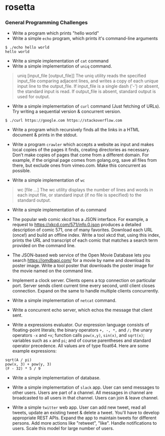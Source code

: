  rosetta
==========

### General Programming Challenges

- Write a program which prints "hello world"
- Write a simple `echo` program, which prints it's command-line arguments
```
$ ./echo hello world
hello world
```
- Write a simple implementation of `cat` command
- Write a simple implementation of `uniq` command.

> uniq [input_file [output_file]]
> The uniq utility reads the specified input_file comparing adjacent lines, and writes a copy of each unique input line to the output_file.  If input_file is a single dash ('-') or absent, the standard input is read.  If output_file is absent, standard output is used for output. 

- Write a simple implementation of `curl` command (Just fetching of URLs). Try writing a sequential version & concurrent version.

```
$ ./curl https://google.com https://stackoverflow.com
```
- Write a program which recursively finds all the links in a HTML document & prints in the stdout.

- Write a program `crawler` which accepts a website as input and makes local copies of the pages it finds, creating directories as necessary. Don’t make copies of pages that come from a different domain. For example, if the original page comes from golang.org, save all files from there, but exclude ones from vimeo.com. Make this concurrent as possible. 

- Write a simple implementation of `wc`

> wc [file ...]
> The wc utility displays the number of lines and words in each input file, or standard input (if no file is specified) to the standard output. 

- Write a simple implementation of `du` command

- The popular web comic xkcd has a JSON interface. For example, a request to https://xkcd.com/571/info.0.json produces a detailed description of comic 571, one of many favorites. Download each URL (once!) and build an offline index. Write a tool xkcd that, using this index, prints the URL and transcript of each comic that matches a search term provided on the command line.

- The JSON-based web service of the Open Movie Database lets you search https://omdbapi.com/ for a movie by name and download its poster image. Write a tool poster that downloads the poster image for the movie named on the command line.

- Implement a clock server. Clients opens a tcp connection on particular port. Server sends client current time every second, until client closes connection. Expand on the same to handle multiple clients concurrently.

- Write a simple implementation of `netcat` command.

- Write a concurrent echo server, which echos the message that client sent.
- Write a expressions evaluator. Our expression language consists of floating-point literals; the binary operators `+, -, *,` and `/;` the unary operators `-x` and `+x`; function calls `pow(x,y)`, `sin(x)`, and `sqrt(x)`; variables such as `x` and `pi`; and of course parentheses and standard operator precedence. All values are of type float64. Here are some example expressions:

```
sqrt(A / pi)
pow(x, 3) + pow(y, 3)
(F - 32) * 5 / 9
```

- Write a simple implementation of database.

- Write a simple implementation of `slack` app. User can send messages to other users. Users are part of a channel. All messages in channel are broadcasted to all users in that channel. Users can join & leave channel. 

- Write a simple `twitter` web app. User can add new tweet, read all tweets, update an existing tweet & delete a tweet. You'll have to develop appropriate REST APIs. Expand the app to maintain tweets for different persons. Add more actions like "retweet", "like". Handle notifications to users. Scale this model for large number of users.
